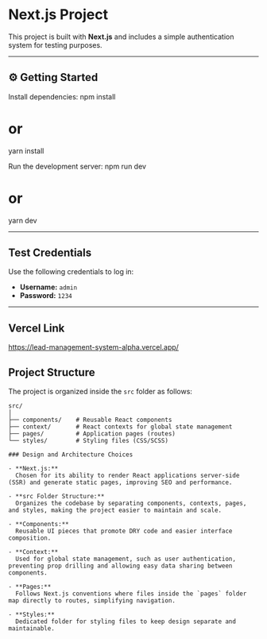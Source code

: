 # Next.js Project

This project is built with **Next.js** and includes a simple authentication system for testing purposes.

---

## ⚙️ Getting Started

Install dependencies:
npm install

# or

yarn install

Run the development server:
npm run dev

# or

yarn dev

---

## Test Credentials

Use the following credentials to log in:

- **Username:** `admin`
- **Password:** `1234`

---

## Vercel Link

https://lead-management-system-alpha.vercel.app/

## Project Structure

The project is organized inside the `src` folder as follows:

```plaintext
src/
│
├── components/    # Reusable React components
├── context/       # React contexts for global state management
├── pages/         # Application pages (routes)
└── styles/        # Styling files (CSS/SCSS)

### Design and Architecture Choices

- **Next.js:**
  Chosen for its ability to render React applications server-side (SSR) and generate static pages, improving SEO and performance.

- **src Folder Structure:**
  Organizes the codebase by separating components, contexts, pages, and styles, making the project easier to maintain and scale.

- **Components:**
  Reusable UI pieces that promote DRY code and easier interface composition.

- **Context:**
  Used for global state management, such as user authentication, preventing prop drilling and allowing easy data sharing between components.

- **Pages:**
  Follows Next.js conventions where files inside the `pages` folder map directly to routes, simplifying navigation.

- **Styles:**
  Dedicated folder for styling files to keep design separate and maintainable.
```
